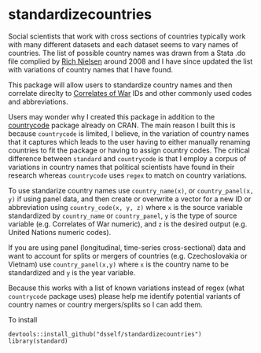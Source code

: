 # standardizecountries
Social scientists that work with cross sections of countries typically work with many different datasets and each dataset seems to vary names of countries. The list of possible country names was drawn from a Stata .do file complied by [Rich Nielsen](http://web.mit.edu/polisci/people/faculty/rich-nielsen.html) around 2008 and I have since updated the list with variations of country names that I have found. 

This package will allow users to standardize country names and then correlate direclty to [Correlates of War](http://www.correlatesofwar.org/) IDs and other commonly used codes and abbreviations.

Users may wonder why I created this package in addition to the  [countrycode](http://cran.r-project.org/web/packages/countrycode/index.html) package already on CRAN. The main reason I built this is because `countrycode` is limited, I believe, in the variation of country names that it captures which leads to the user having to either manually renaming countries to fit the package or having to assign country codes. The critical difference between `standard` and `countrycode` is that I employ a corpus of variations in country names that political scientists have found in their research whereas `countrycode` uses `regex` to match on country variations. 

To use standarize country names use `country_name(x)`, or `country_panel(x, y)` if using panel data, and then create or overwrite a vector for a new ID or abbreviation using `country_code(x, y, z)` where `x` is the source variable standardized by `country_name` or `country_panel`, `y` is the type of source variable (e.g. Correlates of War numeric), and `z` is the desired output (e.g. United Nations numeric codes).

If you are using panel (longitudinal, time-series cross-sectional) data and want to account for splits or mergers of countries (e.g. Czechoslovakia or Vietnam) use `country_panel(x,y)` where `x` is the country name to be standardized and `y` is the year variable. 

Because this works with a list of known variations instead of regex (what `countrycode` package uses) please help me identify potential variants of country names or country mergers/splits so I can add them.

To install
```
devtools::install_github("dsself/standardizecountries")
library(standard)
```
